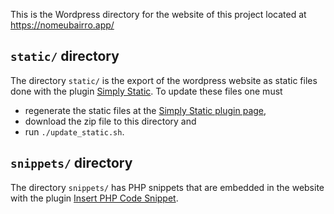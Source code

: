 This is the Wordpress directory for the website of this project located at https://nomeubairro.app/

## `static/` directory

The directory `static/` is the export of the wordpress website as static files done with the plugin [Simply Static](https://wordpress.org/plugins/simply-static/).
To update these files one must

 - regenerate the static files at the [Simply Static plugin page](https://nomeubairro.app/wp-admin/admin.php?page=simply-static),
 - download the zip file to this directory and 
 - run `./update_static.sh`.

## `snippets/` directory

The directory `snippets/` has PHP snippets that are embedded in the website with the plugin [Insert PHP Code Snippet](https://wordpress.org/plugins/insert-php-code-snippet/).
